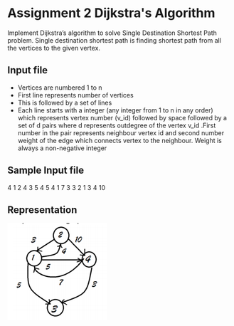 # Assignment 2 Dijkstra's Algorithm

Implement Dijkstra’s algorithm to solve Single Destination Shortest Path problem. Single destination shortest path is finding shortest path from all the vertices to the given vertex.

## Input file

- Vertices are numbered 1 to n
- First line represents number of vertices
- This is followed by a set of lines
- Each line starts with a integer (any integer from 1 to n in any order) which represents vertex number (v_id) followed by space followed by a set of d pairs where d represents outdegree of the vertex v_id .First number in the pair represents neighbour vertex id and second number weight of the edge which connects vertex to the neighbour. Weight is always a non-negative integer

## Sample Input file
4
1 2 4 3 5 4 5
4 1 7 3 3
2 1 3 4 10

## Representation

<img src="imgs/graph.png">
